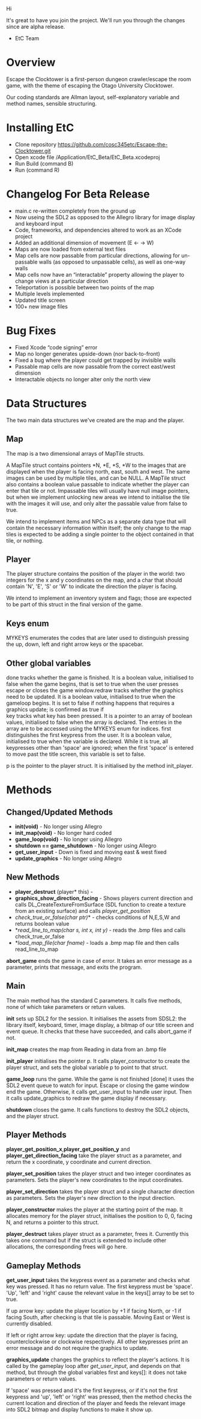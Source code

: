 Hi 

It's great to have you join the project. We'll run you through the changes since are alpha release.

  - EtC Team

# Overview
Escape the Clocktower is a first-person dungeon crawler/escape the room game, with the theme of escaping the Otago University Clocktower. 

Our coding standards are Allman layout, self-explanatory variable and method names, sensible structuring. 

# Installing EtC
* Clone repository https://github.com/cosc345etc/Escape-the-Clocktower.git
* Open xcode file /Application/EtC_Beta/EtC_Beta.xcodeproj
* Run Build (command B)
* Run (command R)


# Changelog For Beta Release

* main.c re-written completely from the ground up
* Now useing the SDL2 as opposed to the Allegro library for image display and keyboard input
* Code, frameworks, and dependencies altered to work as an XCode project
* Added an additional dimension of movement (E ← → W)
* Maps are now loaded from external text files
* Map cells are now passable from particular directions, allowing for un-passable walls (as opposed to unpassable cells), as well as one-way walls
* Map cells now have an “interactable” property allowing the player to change views at a particular direction
* Teleportation is possible between two points of the map
* Multiple levels implemented
* Updated title screen
* 100+ new image files

# Bug Fixes

* Fixed Xcode “code signing” error
* Map no longer generates upside-down (nor back-to-front)
* Fixed a bug where the player could get trapped by invisible walls 
* Passable map cells are now passable from the correct east/west dimension
* Interactable objects no longer alter only the north view

# Data Structures
The two main data structures we've created are the map and the player.

## Map
The map is a two dimensional arrays of MapTile structs.

A MapTile struct contains pointers *N, *E, *S, *W to the images that are displayed when the player is facing north, east, south and west. The same images can be used by multiple tiles, and can be NULL. A MapTile struct also contains a boolean value passable to indicate whether the player can enter that tile or not. Impassable tiles will usually have null image pointers, but when we implement unlocking new areas we intend to initialise the tile with the images it will use, and only alter the passable value from false to true.

We intend to implement items and NPCs as a separate data type that will contain the necessary information within itself; the only change to the map tiles is expected to be adding a single pointer to the object contained in that tile, or nothing.

## Player
The player structure contains the position of the player in the world: two integers for the x and y coordinates on the map, and a char that should contain 'N', 'E', 'S' or 'W' to indicate the direction the player is facing.

We intend to implement an inventory system and flags; those are expected to be part of this struct in the final version of the game.

## Keys enum
MYKEYS enumerates the codes that are later used to distinguish pressing the up, down, left and right arrow keys or the spacebar.

## Other global variables
done tracks whether the game is finished. It is a boolean value, initialised to false when the game begins, that is set to true when the user presses escape or closes the game window.redraw tracks whether the graphics need to be updated. It is a boolean value, initialised to true when the gameloop begins. It is set to false if nothing happens that requires a graphics update; is confirmed as true if  
key tracks what key has been pressed. It is a pointer to an array of boolean values, initialised to false when the array is declared. The entries in the array are to be accessed using the MYKEYS enum for indices.
first distinguishes the first keypress from the user. It is a boolean value, initialised to true when the variable is declared. While it is true, all keypresses other than 'space' are ignored; when the first 'space' is entered to move past the title screen, this variable is set to false.

p is the pointer to the player struct. It is initialised by the method init_player.

# Methods

## Changed/Updated Methods
 
* **init(void)** - No longer using Allegro 
* **init_map(void)** - No longer hard coded
* **game_loop(void)** - No longer using Allegro 
* **shutdown == game_shutdown** - No longer using Allegro
* **get_user_input** - Down is fixed and moving east & west fixed
* **update_graphics** - No longer using Allegro

## New Methods

*  **player_destruct** (player* this) -  
*  **graphics_show_direction_facing** - Shows players current direction and calls DL_CreateTextureFromSurface (SDL function to create a texture from an existing surface) and calls _player_get_position_
*  **check_true_or_false(char* ptr)** -  checks conditions of N,E,S,W and returns boolean value 
*  **read_line_to_map(char *s, int x, int y)**  - reads the .bmp files and calls check_true_or_false
*  **load_map_file(char *fname)** - loads a .bmp map file and then calls read_line_to_map

**abort_game** 
ends the game in case of error. It takes an error message as a parameter, prints that message, and exits the program.

## Main
The main method has the standard C parameters. It calls five methods, none of which take parameters or return values.

**init** 
sets up SDL2 for the session. It initialises the assets from SDSL2: the library itself, keyboard, timer, image display, a bitmap of our title screen and event queue. It checks that these have succeeded, and calls abort_game if not.

**init_map** 
creates the map from Reading in data from an .bmp file

**init_player** 
initialises the pointer p. It calls player_constructor to create the player struct, and sets the global variable p to point to that struct.

**game_loop** 
runs the game. While the game is not finished [done] it uses the SDL2 event queue to watch for input. Escape or closing the game window end the game. Otherwise, it calls get_user_input to handle user input. Then it calls update_graphics to redraw the game display if necessary.

**shutdown** 
closes the game. It calls functions to destroy the SDL2 objects, and the player struct.

## Player Methods
**player_get_position_x**,**player_get_position_y** and **player_get_direction_facing** 
take the player struct as a parameter, and return the x coordinate, y coordinate and current direction.

**player_set_position** 
takes the player struct and two integer coordinates as parameters. Sets the player's new coordinates to the input coordinates.

**player_set_direction** 
takes the player struct and a single character direction as parameters. Sets the player's new direction to the input direction.

**player_constructor** 
makes the player at the starting point of the map. It allocates memory for the player struct, initialises the position to 0, 0, facing N, and returns a pointer to this struct.

**player_destruct** 
takes player struct as a parameter, frees it. Currently this takes one command but if the struct is extended to include other allocations, the corresponding frees will go here.

## Gameplay Methods
**get_user_input** 
takes the keypress event as a parameter and checks what key was pressed. It has no return value. The first keypress must be 'space'. 'Up', 'left' and 'right' cause the relevant value in the keys[] array to be set to true. 

If up arrow key: update the player location by +1 if facing North, or -1 if facing South, after checking is that tile is passable. Moving East or West is currently disabled. 

If left or right arrow key: update the direction that the player is facing, counterclockwise or clockwise respectively. 
All other keypresses print an error message and do not require the graphics to update.

**graphics_update** 
changes the graphics to reflect the player's actions. It is called by the gameplay loop after _get_user_input_, and depends on that method, but through the global variables first and keys[]: it does not take parameters or return values.

If 'space' was pressed and it's the first keypress, or if it's not the first keypress and 'up', 'left' or 'right' was pressed, then the method checks the current location and direction of the player and feeds the relevant image into SDL2 bitmap and display functions to make it show up.




